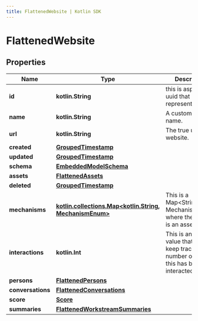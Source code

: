 ```yaml
---
title: FlattenedWebsite | Kotlin SDK
---
```




# FlattenedWebsite

## Properties
Name | Type | Description | Notes
------------ | ------------- | ------------- | -------------
**id** | **kotlin.String** | this is aspecific uuid that represents | 
**name** | **kotlin.String** | A customizable name. | 
**url** | **kotlin.String** | The true url or the website. | 
**created** | [**GroupedTimestamp**](GroupedTimestamp) |  | 
**updated** | [**GroupedTimestamp**](GroupedTimestamp) |  | 
**schema** | [**EmbeddedModelSchema**](EmbeddedModelSchema) |  |  [optional]
**assets** | [**FlattenedAssets**](FlattenedAssets) |  |  [optional]
**deleted** | [**GroupedTimestamp**](GroupedTimestamp) |  |  [optional]
**mechanisms** | [**kotlin.collections.Map&lt;kotlin.String, MechanismEnum&gt;**](MechanismEnum) | This is a Map&lt;String, MechanismEnum&gt; where the the key is an asset id. |  [optional]
**interactions** | **kotlin.Int** | This is an optional value that will keep track of the number of times this has been interacted with. |  [optional]
**persons** | [**FlattenedPersons**](FlattenedPersons) |  |  [optional]
**conversations** | [**FlattenedConversations**](FlattenedConversations) |  |  [optional]
**score** | [**Score**](Score) |  |  [optional]
**summaries** | [**FlattenedWorkstreamSummaries**](FlattenedWorkstreamSummaries) |  |  [optional]




